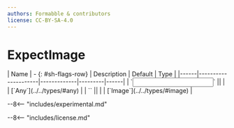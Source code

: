 ```yaml
---
authors: Formabble & contributors
license: CC-BY-SA-4.0
---
```



# ExpectImage

<div class="sh-parameters" markdown="1">
| Name | - {: #sh-flags-row} | Description | Default | Type |
|------|---------------------|-------------|---------|------|
| `<input>` || | | [`Any`](../../types/#any) |
| `<output>` || | | [`Image`](../../types/#image) |

</div>

--8<-- "includes/experimental.md"



--8<-- "includes/license.md"

